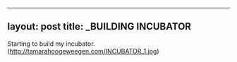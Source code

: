 
---
layout: post
title: _BUILDING INCUBATOR
---

Starting to build my incubator.
(http://tamarahoogeweegen.com/INCUBATOR_1.jpg)
